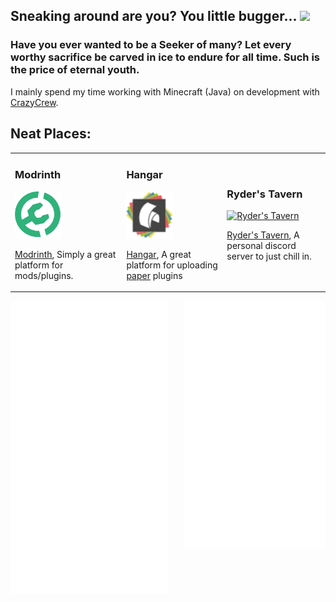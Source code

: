 ## Sneaking around are you? You little bugger... ![](https://komarev.com/ghpvc/?username=ryderbelserion&flat-square)

### Have you ever wanted to be a Seeker of many? Let every worthy sacrifice be carved in ice to endure for all time. Such is the price of eternal youth.

I mainly spend my time working with Minecraft (Java) on development with [CrazyCrew](https://github.com/Crazy-Crew).

<!-- START Links -->
[Sponsors]: https://github.com/sponsors/RyderBelserion
[Discord]: https://discord.gg/Gsan8cFrDJ

[Sponsors Badge]: https://raw.githubusercontent.com/intergrav/devins-badges/v2/assets/cozy/donate/ghsponsors-singular_vector.svg
[Discord Badge]: https://raw.githubusercontent.com/intergrav/devins-badges/v2/assets/cozy/social/discord-singular_vector.svg

<!-- END Links -->

## Neat Places:
<table>
  
 <tr>

  <td>

  ### Modrinth
    
  [<img src="https://raw.githubusercontent.com/RyderBelserion/Assets/main/modrinth.webp" alt="Modrinth" height="75">](https://modrinth.com/)
    
   [Modrinth](https://modrinth.com/), Simply a great platform for mods/plugins.

  </td>
    
  <td>

  ### Hangar
    
  [<img src="https://raw.githubusercontent.com/ryderbelserion/Assets/main/hangar.webp" alt="Hangar" height="75">](https://hangar.papermc.io/)
    
   [Hangar](https://hangar.papermc.io/), A great platform for uploading [paper](https://papermc.io) plugins

  </td>

  <td>

  ### Ryder's Tavern
    
  [<img src="https://cdn.ryderbelserion.com/icon.webp" alt="Ryder's Tavern" height="75">](https://discord.gg/w7yCw4M9za)
    
  [Ryder's Tavern](https://discord.gg/w7yCw4M9za), A personal discord server to just chill in.
    
  </td>

 </tr>
  
</table>

[<img align="left" width="50%" alt="👀" src="github-metrics.svg">](#)
[<img align="right" width="45%" alt="👀" src="rightside.svg">](#)
